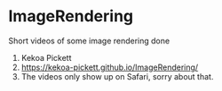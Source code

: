 # ImageRendering
Short videos of some image rendering done

1. Kekoa Pickett
2. https://kekoa-pickett.github.io/ImageRendering/
3. The videos only show up on Safari, sorry about that.

